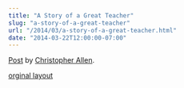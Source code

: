 ```yaml
---
title: "A Story of a Great Teacher"
slug: "a-story-of-a-great-teacher"
url: "/2014/03/a-story-of-a-great-teacher.html"
date: "2014-03-22T12:00:00-07:00"
---
```

<div id="fb-root"></div> <script id="facebook-jssdk" src="//connect.facebook.net/en_US/all.js#xfbml=1"></script>
<div class="fb-post" data-href="https://www.facebook.com/ChristopherRayAllen/posts/10152305093230540" data-width="600"><div class="fb-xfbml-parse-ignore"><a href="https://www.facebook.com/ChristopherRayAllen/posts/10152305093230540">Post</a> by <a href="https://www.facebook.com/ChristopherRayAllen">Christopher Allen</a>.</div></div>
<p class="previous"><a href="/previous/2014/03/a-story-of-a-great-teacher.html" rel="syndication">orginal layout</a></p>
